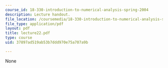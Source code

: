 ```yaml
---
course_id: 18-330-introduction-to-numerical-analysis-spring-2004
description: Lecture handout.
file_location: /coursemedia/18-330-introduction-to-numerical-analysis-spring-2004/37897ad519ab53b7ddd970e75a707a9b_lecture22.pdf
file_type: application/pdf
layout: pdf
title: lecture22.pdf
type: course
uid: 37897ad519ab53b7ddd970e75a707a9b

---
```

None